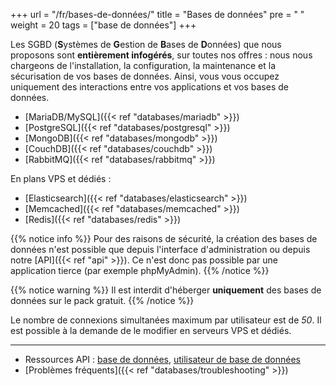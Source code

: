 +++
url = "/fr/bases-de-données/"
title = "Bases de données"
pre = "<i class='fas fa-fw fa-database'></i> "
weight = 20
tags = ["base de données"]
+++

Les SGBD (**S**ystèmes de **G**estion de **B**ases de **D**onnées) que nous proposons sont **entièrement infogérés**, sur toutes nos offres : nous nous chargeons de l'installation, la configuration, la maintenance et la sécurisation de vos bases de données. Ainsi, vous vous occupez uniquement des interactions entre vos applications et vos bases de données.

- [MariaDB/MySQL]({{< ref "databases/mariadb" >}})
- [PostgreSQL]({{< ref "databases/postgresql" >}})
- [MongoDB]({{< ref "databases/mongodb" >}})
- [CouchDB]({{< ref "databases/couchdb" >}})
- [RabbitMQ]({{< ref "databases/rabbitmq" >}})

En plans VPS et dédiés :

- [Elasticsearch]({{< ref "databases/elasticsearch" >}})
- [Memcached]({{< ref "databases/memcached" >}})
- [Redis]({{< ref "databases/redis" >}})


{{% notice info %}}
Pour des raisons de sécurité, la création des bases de données n'est possible que depuis l'interface d'administration ou depuis notre [API]({{< ref "api" >}}). Ce n'est donc pas possible par une application tierce (par exemple phpMyAdmin).
{{% /notice %}}

{{% notice warning %}}
Il est interdit d'héberger **uniquement** des bases de données sur le pack gratuit.
{{% /notice %}}

Le nombre de connexions simultanées maximum par utilisateur est de _50_. Il est possible à la demande de le modifier en serveurs VPS et dédiés.

---

- Ressources API : [base de données](https://api.alwaysdata.com/v1/database/doc/), [utilisateur de base de données](https://api.alwaysdata.com/v1/database/user/doc/)
- [Problèmes fréquents]({{< ref "databases/troubleshooting" >}})
